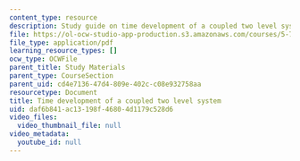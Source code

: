 ```yaml
---
content_type: resource
description: Study guide on time development of a coupled two level system.
file: https://ol-ocw-studio-app-production.s3.amazonaws.com/courses/5-74-introductory-quantum-mechanics-ii-spring-2009/daf6b841ac13198f46804d1179c528d6_MIT5_74s09_study02.pdf
file_type: application/pdf
learning_resource_types: []
ocw_type: OCWFile
parent_title: Study Materials
parent_type: CourseSection
parent_uid: cd4e7136-47d4-809e-402c-c08e932758aa
resourcetype: Document
title: Time development of a coupled two level system
uid: daf6b841-ac13-198f-4680-4d1179c528d6
video_files:
  video_thumbnail_file: null
video_metadata:
  youtube_id: null
---
```

